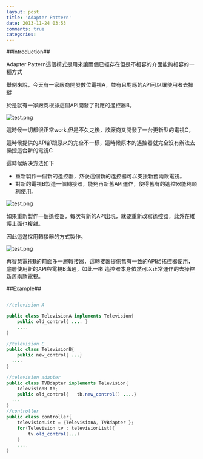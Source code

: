 ```yaml
---
layout: post
title: 'Adapter Pattern'
date: 2013-11-24 03:53
comments: true
categories: 
---
```

##Introduction##

Adapter Pattern這個模式是用來讓兩個已經存在但是不相容的介面能夠相容的一種方式

舉例來說，今天有一家廠商開發數位電視A，並有且對應的API可以讓使用者去操縱

於是就有一家廠商根據這個API開發了對應的遙控器B。

<!--more-->

![test.png](http://user-image.logdown.io/user/415/blog/415/post/161782/joRQRvslT8Kyo1xKe94q_test.png)

這時候一切都很正常work,但是不久之後，該廠商又開發了一台更新型的電視C，

這時候提供的API卻跟原來的完全不一樣，這時候原本的遙控器就完全沒有辦法去操控這台新的電視C

這時候解決方法如下

- 重新製作一個新的遙控器，然後這個新的遙控器可以支援新舊兩款電視。
- 對新的電視B製造一個轉接器，能夠再新舊API運作，使得舊有的遙控器能夠順利使用。


![test.png](http://user-image.logdown.io/user/415/blog/415/post/161782/tW7GgPSTC2mJAahsN7Qi_test.png)

如果重新製作一個遙控器，每次有新的API出現，就要重新改寫遙控器，此外在維護上面也複雜。

因此這邊採用轉接器的方式製作。



![test.png](http://user-image.logdown.io/user/415/blog/415/post/161782/0OwKO5u0SqSz3YH1szpF_test.png)

再智慧電視B的前面多一層轉接器，這轉接器提供舊有一致的API給搖控器使用，底層使用新的API與電視B溝通，如此一來
遙控器本身依然可以正常運作的去操控新舊兩款電視。



##Example##


``` java

//television A

public class TelevisionA implements Television{
	public old_control{ .... }
	....
}

//television C
public class TelevisionB{
	public new_control{ ...}
  ....
}

//television adapter
public class TVBdapter implements Television{
  	TelevisionB tb;
	public old_control{   tb.new_control() ....}
  ...
}
//controller
public class controller{
	televisionList = {TelevisionA, TVBdapter };
	for(Television tv : televisionList){
		tv.old_control(...)
	}
	....
}


```